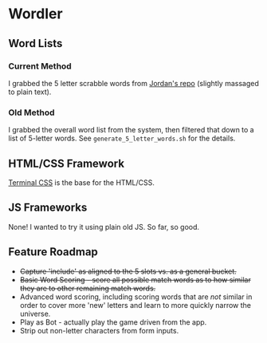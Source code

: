 # Wordler

## Word Lists

### Current Method

I grabbed the 5 letter scrabble words from [Jordan's repo](https://github.com/jakerella/guessle/blob/main/lists/scrabble_5.json) (slightly massaged to plain text).

### Old Method

I grabbed the overall word list from the system, then filtered that down to a list of 5-letter words. See `generate_5_letter_words.sh` for the details.

## HTML/CSS Framework

[Terminal CSS](https://terminalcss.xyz/) is the base for the HTML/CSS.

## JS Frameworks

None! I wanted to try it using plain old JS. So far, so good.

## Feature Roadmap

* ~~Capture 'include' as aligned to the 5 slots vs. as a general bucket.~~
* ~~Basic Word Scoring - score all possible match words as to how similar they are to other remaining match words.~~ 
* Advanced word scoring, including scoring words that are *not* similar in order to cover more 'new' letters and learn to more quickly narrow the universe. 
* Play as Bot - actually play the game driven from the app.
* Strip out non-letter characters from form inputs.

